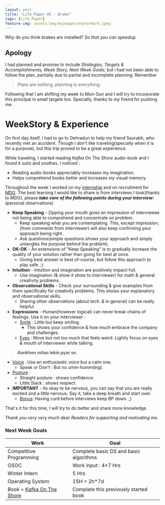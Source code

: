 ```yaml
---
layout: post
title: "Life_Paper #2 - Brake"
tags: [Life_Paper]
feature-img: assets/img/myimages/onyourmark.jpeg
---
```

Why do you think brakes are installed? *So that you can speedup.*

## Apology
I had planned and promise to include *Strategies, Targets & Accomplishments, Week Story, Next Week Goals*; but i had not been able to follow the plan, partially due to partial and incomplete planning. Remember
> Plans are nothing, planning is everything.

Following that I am shifting my week to Mon-Sun and I will try to incorporate this principal in small targets too. Specially, thanks to my friend for pushing me.

# WeekStory & Experience
On first day itself, I had to go to Dehradun to help my friend Saurabh, who recently met an accident. Though i don't like traveling(specially when it is for a purpose), but this trip proved to be a great experience.

While traveling, I started reading *Kafka On The Shore* audio-book and I found it suits and soothes. I noticed :
* Reading audio-books appreciably increases my imagination.
* Helps comprehend books better and increases my visual memory.

Throughout the week I worked on my [internship](https://github.com/chillspace-cafe/) and on recruitment for [MDG](http://mdg.iitr.ac.in/). The best learning I would like to share is from interviews I took(thanks to MDG), please ***take care of the following points during your interview:*** (personal observations)
* **Keep Speaking** - Zipping your mouth gives an impression of interviewee not being able to comprehend and concentrate on problem.
  * Keep speaking what you are contemplating. This, except impression, (from comments from interviewer) will also keep confirming your approach being right.
  * Ask questions(simple questions shows your approach and simply untangles the purpose behind the problem).
* **OK-OK** - An extensions of "Keep Speaking" is to gradually increase the quality of your solution rather than going for best at once.
  * Giving best answer is best of-course, but follow this approach to play safe. ;)
* **Intuition** - Intuition and imagination are positively impact-full.
  * Use imagination (& show it show to interviewer) for math & general creativity problems.
* **Observational Skills** - Check your surrounding & give examples from them specifically for creativity problems. This shows your explanatory and observational skills.
  * Sharing other observations (about tech. & in general) can be really helpful.
* **Expressions** - Human(however logical) can never break chains of feelings. Use it on your interviewer :
  * <u>Smile</u> : Little but keep smiling.
    * This shows your confidence & how much embrace the company and challenges.
  * <u>Eyes</u> : Move but not too much that feels weird. Lightly focus on eyes & mouth of interviewer while talking.
> **Aankhen milao lekin pyar se.**

  * <u>Voice</u> : Use an enthusiastic voice but a calm one.
    * Speak or Don't : But no umm-humm(ing).
  * <u>Posture</u> :  
    * Straight posture : shows confidence.
    * Little Slack : shows respect.
* **IMPORTANT** - Its okay to be nervous, you can say that you are really excited and a little nervous. Say it, take a deep breath and start over.
  * <u>Bonus</u>: Having curd before interviews keep BP down. ;)

That's it for this time, I will try to do better and share more knowledge.

*Thank you very very much dear Readers for supporting and motivating me.*

### Next Week Goals

|Work|Goal|
|---|---|
|Competitive Programming|Complete basic DS and basic algorithms|
|GSOC|Work input : 4*7 Hrs|
|Winter Intern|5 Hrs|
|Operating System|15H = 2h*7d|
|*Book* = [Kafka On The Shore](https://en.wikipedia.org/wiki/Kafka_on_the_Shore)|Complete this previously started book|
